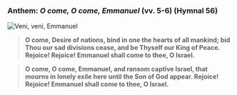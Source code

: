 ### Anthem: _O come, O come, Emmanuel_ (vv. 5-6) (Hymnal 56)

![Veni, veni, Emmanuel](/images/music/ocome-compact.png)

> **O come, Desire of nations, bind in one the hearts of all mankind;
bid Thou our sad divisions cease, and be Thyself our King of Peace.
Rejoice! Rejoice! Emmanuel shall come to thee, O Israel.**

> **O come, O come, Emmanuel, and ransom captive Israel,
that mourns in lonely exile here until the Son of God appear.
Rejoice! Rejoice! Emmanuel shall come to thee, O Israel.**
